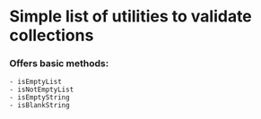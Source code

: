 # Simple list of utilities to validate collections

### Offers basic methods:
````
- isEmptyList
- isNotEmptyList
- isEmptyString
- isBlankString
````
